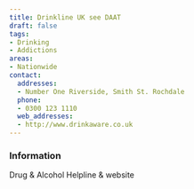 ```yaml
---
title: Drinkline UK see DAAT
draft: false
tags:
- Drinking
- Addictions
areas:
- Nationwide
contact:
  addresses:
  - Number One Riverside, Smith St. Rochdale
  phone:
  - 0300 123 1110
  web_addresses:
  - http://www.drinkaware.co.uk
---
```


### Information
Drug & Alcohol Helpline & website

